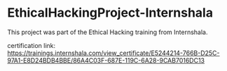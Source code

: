 # EthicalHackingProject-Internshala
This project was part of the Ethical Hacking training from Internshala.

certification link: https://trainings.internshala.com/view_certificate/E5244214-766B-D25C-97A1-E8D24BDB4BBE/86A4C03F-687E-119C-6A28-9CAB7016DC13
